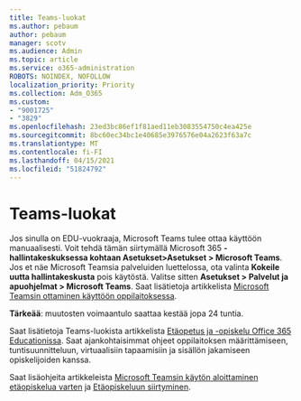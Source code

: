 ```yaml
---
title: Teams-luokat
ms.author: pebaum
author: pebaum
manager: scotv
ms.audience: Admin
ms.topic: article
ms.service: o365-administration
ROBOTS: NOINDEX, NOFOLLOW
localization_priority: Priority
ms.collection: Adm_O365
ms.custom:
- "9001725"
- "3829"
ms.openlocfilehash: 23ed3bc86ef1f81aed11eb3083554750c4ea425e
ms.sourcegitcommit: 8bc60ec34bc1e40685e3976576e04a2623f63a7c
ms.translationtype: MT
ms.contentlocale: fi-FI
ms.lasthandoff: 04/15/2021
ms.locfileid: "51824792"
---
```

# <a name="teams-classes"></a>Teams-luokat

Jos sinulla on EDU-vuokraaja, Microsoft Teams tulee ottaa käyttöön manuaalisesti. Voit tehdä tämän siirtymällä Microsoft 365 **-hallintakeskuksessa kohtaan Asetukset>Asetukset > Microsoft Teams**. Jos et näe Microsoft Teamsia palveluiden luettelossa, ota valinta **Kokeile uutta hallintakeskusta** pois käytöstä. Valitse sitten **Asetukset > Palvelut ja apuohjelmat > Microsoft Teams**. Saat lisätietoja artikkelista [Microsoft Teamsin ottaminen käyttöön oppilaitoksessa](https://docs.microsoft.com/microsoft-365/education/intune-edu-trial/enable-microsoft-teams#enable-microsoft-teams-for-your-school-1). 

**Tärkeää**: muutosten voimaantulo saattaa kestää jopa 24 tuntia. 

Saat lisätietoja Teams-luokista artikkelista [Etäopetus ja -opiskelu Office 365 Educationissa](https://support.office.com/article/remote-teaching-and-learning-in-office-365-education-f651ccae-7b65-478b-8366-51bb884025c4). Saat ajankohtaisimmat ohjeet oppilaitoksen määrittämiseen, tuntisuunnitteluun, virtuaalisiin tapaamisiin ja sisällön jakamiseen opiskelijoiden kanssa.

Saat lisäohjeita artikkeleista [Microsoft Teamsin käytön aloittaminen etäopiskelua varten](https://docs.microsoft.com/MicrosoftTeams/remote-learning-edu) ja [Etäopiskeluun siirtyminen](https://www.microsoft.com/education/remote-learning).
